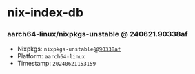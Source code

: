 # nix-index-db
### aarch64-linux/nixpkgs-unstable @ 240621.90338af
- Nixpkgs: `nixpkgs-unstable`@[`90338af`](https://github.com/NixOS/nixpkgs/commit/90338afd6177fc683a04d934199d693708c85a3b)
- Platform: `aarch64-linux`
- Timestamp: `20240621153159`
